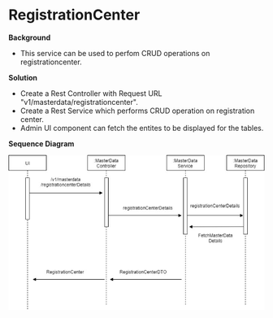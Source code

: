 # RegistrationCenter

**Background**
- This service can be used to perfom CRUD operations on registrationcenter.

**Solution**

   - Create a Rest Controller with Request URL "v1/masterdata/registrationcenter".
   - Create a Rest Service which performs CRUD operation on registration center.                 
   - Admin UI component can fetch the entites to be displayed for the tables.

**Sequence Diagram**

![Sequence Diagram](_images/admin-registrationcenter.jpg)

        